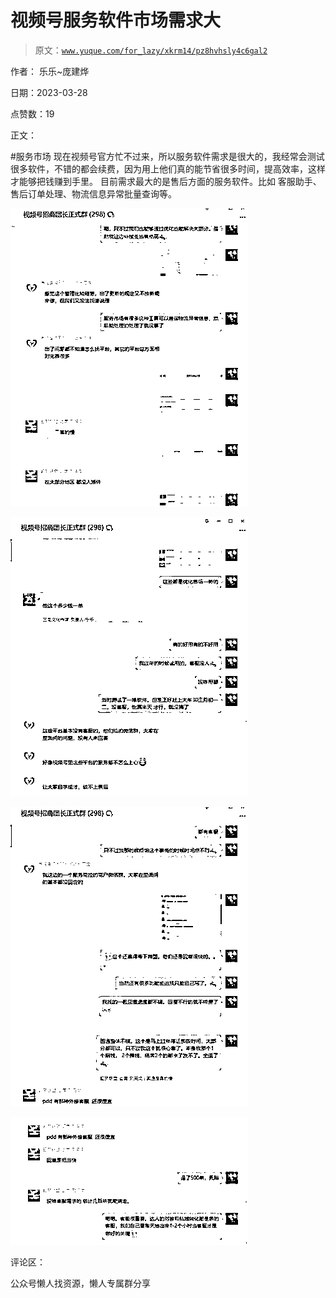 # 视频号服务软件市场需求大

> 原文：[`www.yuque.com/for_lazy/xkrm14/pz8hvhsly4c6gal2`](https://www.yuque.com/for_lazy/xkrm14/pz8hvhsly4c6gal2)



作者： 乐乐~庞建烨



日期：2023-03-28



点赞数：19



正文：



#服务市场 现在视频号官方忙不过来，所以服务软件需求是很大的，我经常会测试很多软件，不错的都会续费，因为用上他们真的能节省很多时间，提高效率，这样才能够把钱赚到手里。 目前需求最大的是售后方面的服务软件。比如 客服助手、售后订单处理、物流信息异常批量查询等。



![](img/2c479ba7d21524ec031cc3cc42c84ea2.png)  

![](img/c3437c3c862095bae5b8d65cc95d3583.png)  

![](img/4c68c2010952c32316dfa44ab87b0bcd.png)  

![](img/41e52aa3a258bda7707ede43051de697.png)  

评论区：



公众号懒人找资源，懒人专属群分享

</ne-p></ne-p></ne-p></ne-p>